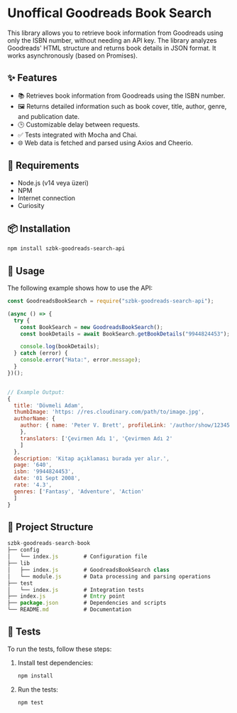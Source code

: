 # Unoffical Goodreads Book Search

This library allows you to retrieve book information from Goodreads using only the ISBN number, without needing an API key. The library analyzes Goodreads' HTML structure and returns book details in JSON format. It works asynchronously (based on Promises).

## ✨ Features

- 📚 Retrieves book information from Goodreads using the ISBN number.
- 🖼️ Returns detailed information such as book cover, title, author, genre, and publication date.
- 🕒 Customizable delay between requests.
- ✅ Tests integrated with Mocha and Chai.
- 🌐 Web data is fetched and parsed using Axios and Cheerio.

## 🎯 Requirements

- Node.js (v14 veya üzeri)
- NPM
- Internet connection
- Curiosity

## 📦 Installation

```bash
npm install szbk-goodreads-search-api
```
## 🚀 Usage

The following example shows how to use the API:

```javascript
const GoodreadsBookSearch = require("szbk-goodreads-search-api");

(async () => {
  try {
    const BookSearch = new GoodreadsBookSearch();
    const bookDetails = await BookSearch.getBookDetails("9944824453");

    console.log(bookDetails);
  } catch (error) {
    console.error("Hata:", error.message);
  }
})();


// Example Output:
{
  title: 'Dövmeli Adam',
  thumbImage: 'https: //res.cloudinary.com/path/to/image.jpg',
  authorName: {
    author: { name: 'Peter V. Brett', profileLink: '/author/show/12345'
    },
    translators: ['Çevirmen Adı 1', 'Çevirmen Adı 2'
    ]
  },
  description: 'Kitap açıklaması burada yer alır.',
  page: '640',
  isbn: '9944824453',
  date: '01 Sept 2008',
  rate: '4.3',
  genres: ['Fantasy', 'Adventure', 'Action'
  ]
}
```

## 📂 Project Structure
```javascript
szbk-goodreads-search-book
├── config
│   └── index.js        # Configuration file
├── lib
│   ├── index.js        # GoodreadsBookSearch class
│   └── module.js       # Data processing and parsing operations
├── test
│   └── index.js        # Integration tests
├── index.js            # Entry point
├── package.json        # Dependencies and scripts
└── README.md           # Documentation
```

## 🧪 Tests
To run the tests, follow these steps:
1. Install test dependencies:
    ```javascript
    npm install
    ```
2. Run the tests:
      ```javascript
    npm test
    ```  